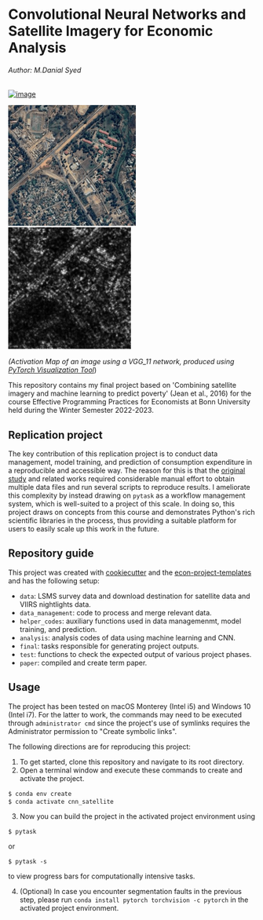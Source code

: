 # Convolutional Neural Networks and Satellite Imagery for Economic Analysis
###### Author: M.Danial Syed


[![image](https://img.shields.io/badge/code%20style-black-000000.svg)](https://github.com/ambv/black)


<img src="https://github.com/MDanialSyed/cnn_satellite/blob/main/paper/high_light.png" width="260"> <img src="https://github.com/MDanialSyed/cnn_satellite/blob/main/paper/active_hl.png" width="250">

*(Activation Map of an image using a VGG_11 network, produced using [PyTorch Visualization Tool](https://github.com/utkuozbulak/pytorch-cnn-visualizations)*)

This repository contains my final project based on 'Combining satellite imagery and machine learning to predict poverty' (Jean et al., 2016) for the course Effective Programming Practices for Economists at Bonn University held during the Winter Semester 2022-2023. 

## Replication project

The key contribution of this replication project is to conduct data management, model training, and prediction of consumption expenditure in a reproducible and accessible way. The reason for this is that the [original study](https://github.com/nealjean/predicting-poverty) and related works required considerable manual effort to obtain multiple data files and run several scripts to reproduce results. I ameliorate this complexity by instead drawing on `pytask` as a workflow management system, which is well-suited to a project of this scale. In doing so, this project draws on concepts from this course and demonstrates Python's rich scientific libraries in the process, thus providing a suitable platform for users to easily scale up this work in the future.

## Repository guide

This project was created with [cookiecutter](https://github.com/audreyr/cookiecutter) and the [econ-project-templates](https://github.com/OpenSourceEconomics/econ-project-templates) and has the following setup:

- `data`: LSMS survey data and download destination for satellite data and VIIRS nightlights data.
- `data_management`: code to process and merge relevant data.
- `helper_codes`: auxiliary functions used in data managemenmt, model training, and prediction.
- `analysis`: analysis codes of data using machine learning and CNN.
- `final`: tasks responsible for generating project outputs. 
- `test`: functions to check the expected output of various project phases. 
- `paper`: compiled and create term paper.

## Usage

The project has been tested on macOS Monterey (Intel i5) and Windows 10 (Intel i7). For the latter to work, the commands may need to be executed through `administrator cmd` since the project's use of symlinks requires the Administrator permission to "Create symbolic links".

The following directions are for reproducing this project:

1. To get started, clone this repository and navigate to its root directory.
2. Open a terminal window and execute these commands to create and activate the project.

```console
$ conda env create
$ conda activate cnn_satellite
```

3. Now you can build the project in the activated project environment using 

```console
$ pytask
```

or 

```console
$ pytask -s 
```

to view progress bars for computationally intensive tasks. 

4. (Optional) In case you encounter segmentation faults in the previous step, please run `conda install pytorch torchvision -c pytorch` in the activated project environment. 
